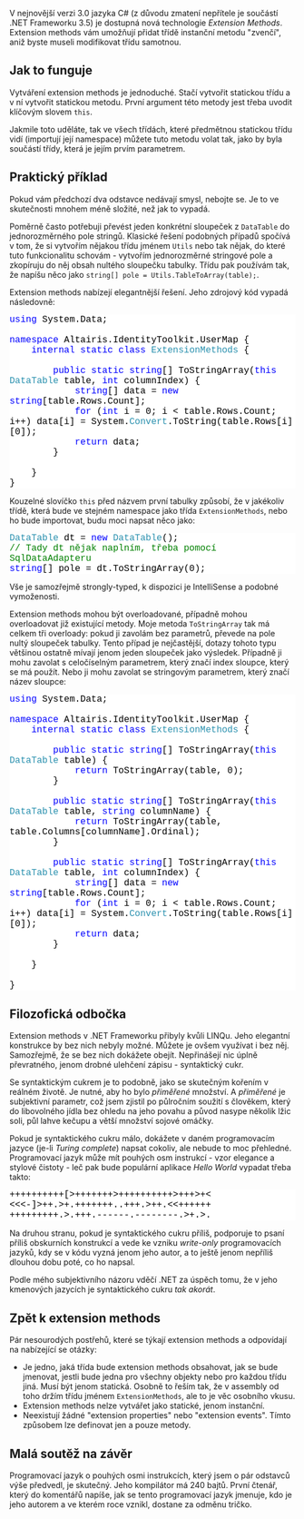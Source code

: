 <!-- dcterms:identifier = aspnetcz#177 -->
<!-- dcterms:title = Extension Methods v C# 3.0 - k čemu jsou dobré a jak je psát -->
<!-- dcterms:abstract = V C# 3.0 je dostupná nová technologie Extension Methods, která vám umožní přidat k nějaké třídě metodu, aniž byste museli zasahovat do třídy samé. Sama o sobě to není převratná záležitost, ale může zpřehlednit kód. -->
<!-- np9:categoryId = 1 -->
<!-- x4w:category = Programování -->
<!-- np9:authorId = 1 -->
<!-- np9:authorEmail = michal.valasek@altairis.cz -->
<!-- dcterms:creator = Michal Altair Valášek -->
<!-- dcterms:created = 2007-12-14T10:30:48+01:00 -->
<!-- dcterms:dateAccepted = 2007-12-14T10:30:48+01:00 -->

<p>V nejnovější verzi 3.0 jazyka C# (z důvodu zmatení nepřítele je součástí .NET Frameworku 3.5) je dostupná nová technologie <em>Extension Methods</em>. Extension methods vám umožňují přidat třídě instanční metodu &quot;zvenčí&quot;, aniž byste museli modifikovat třídu samotnou.</p> <h2>Jak to funguje</h2> <p>Vytváření extension methods je jednoduché. Stačí vytvořit statickou třídu a v ní vytvořit statickou metodu. První argument této metody jest třeba uvodit klíčovým slovem <code>this</code>.</p> <p>Jakmile toto uděláte, tak ve všech třídách, které předmětnou statickou třídu vidí (importují její namespace) můžete tuto metodu volat tak, jako by byla součástí třídy, která je jejím prvím parametrem.</p> <h2>Praktický příklad</h2> <p>Pokud vám předchozí dva odstavce nedávají smysl, nebojte se. Je to ve skutečnosti mnohem méně složité, než jak to vypadá.</p> <p>Poměrně často potřebuji převést jeden konkrétní sloupeček z <code>DataTable</code> do jednorozměrného pole stringů. Klasické řešení podobných případů spočívá v tom, že si vytvořím nějakou třídu jménem <code>Utils</code> nebo tak nějak, do které tuto funkcionalitu schovám - vytvořím jednorozměrné stringové pole a zkopíruju do něj obsah nultého sloupečku tabulky. Třídu pak používám tak, že napíšu něco jako <code>string[] pole = Utils.TableToArray(table);</code>.</p> <p>Extension methods nabízejí elegantnější řešení. Jeho zdrojový kód vypadá následovně:</p> <div style="font-size: 12pt; background: white; color: black; font-family: consolas, courier new"> <p style="margin: 0px"><span style="color: blue">using</span> System.Data;</p> <p style="margin: 0px">&nbsp;</p> <p style="margin: 0px"><span style="color: blue">namespace</span> Altairis.IdentityToolkit.UserMap {</p> <p style="margin: 0px">&nbsp;&nbsp;&nbsp; <span style="color: blue">internal</span> <span style="color: blue">static</span> <span style="color: blue">class</span> <span style="color: #2b91af">ExtensionMethods</span> {</p> <p style="margin: 0px">&nbsp;</p> <p style="margin: 0px">&nbsp;&nbsp;&nbsp;&nbsp;&nbsp;&nbsp;&nbsp; <span style="color: blue">public</span> <span style="color: blue">static</span> <span style="color: blue">string</span>[] ToStringArray(<span style="color: blue">this</span> <span style="color: #2b91af">DataTable</span> table, <span style="color: blue">int</span> columnIndex) {</p> <p style="margin: 0px">&nbsp;&nbsp;&nbsp;&nbsp;&nbsp;&nbsp;&nbsp;&nbsp;&nbsp;&nbsp;&nbsp; <span style="color: blue">string</span>[] data = <span style="color: blue">new</span> <span style="color: blue">string</span>[table.Rows.Count];</p> <p style="margin: 0px">&nbsp;&nbsp;&nbsp;&nbsp;&nbsp;&nbsp;&nbsp;&nbsp;&nbsp;&nbsp;&nbsp; <span style="color: blue">for</span> (<span style="color: blue">int</span> i = 0; i &lt; table.Rows.Count; i++) data[i] = System.<span style="color: #2b91af">Convert</span>.ToString(table.Rows[i][0]);</p> <p style="margin: 0px">&nbsp;&nbsp;&nbsp;&nbsp;&nbsp;&nbsp;&nbsp;&nbsp;&nbsp;&nbsp;&nbsp; <span style="color: blue">return</span> data;</p> <p style="margin: 0px">&nbsp;&nbsp;&nbsp;&nbsp;&nbsp;&nbsp;&nbsp; }</p> <p style="margin: 0px">&nbsp;</p> <p style="margin: 0px">&nbsp;&nbsp;&nbsp; }</p> <p style="margin: 0px">}</p></div> <p>Kouzelné slovíčko <code>this</code> před názvem první tabulky způsobí, že v jakékoliv třídě, která bude ve stejném namespace jako třída <code>ExtensionMethods</code>, nebo ho bude importovat, budu moci napsat něco jako:</p> <div style="font-size: 12pt; background: white; color: black; font-family: consolas, courier new"> <p style="margin: 0px"><span style="color: #2b91af">DataTable</span> dt = <span style="color: blue">new</span> <span style="color: #2b91af">DataTable</span>();</p> <p style="margin: 0px"><span style="color: green">// Tady dt nějak naplním, třeba pomocí SqlDataAdapteru</span></p> <p style="margin: 0px"><span style="color: blue">string</span>[] pole = dt.ToStringArray(0);</p></div> <p>Vše je samozřejmě strongly-typed, k dispozici je IntelliSense a podobné vymoženosti.</p> <p>Extension methods mohou být overloadované, případně mohou overloadovat již existující metody. Moje metoda <code>ToStringArray</code> tak má celkem tři overloady: pokud ji zavolám bez parametrů, převede na pole nultý sloupeček tabulky. Tento případ je nejčastější, dotazy tohoto typu většinou ostatně mívají jenom jeden sloupeček jako výsledek. Případně ji mohu zavolat s celočíselným parametrem, který značí index sloupce, který se má použít. Nebo ji mohu zavolat se stringovým parametrem, který značí název sloupce:</p> <div style="font-size: 12pt; background: white; color: black; font-family: consolas, courier new"> <p style="margin: 0px"><span style="color: blue">using</span> System.Data;</p> <p style="margin: 0px">&nbsp;</p> <p style="margin: 0px"><span style="color: blue">namespace</span> Altairis.IdentityToolkit.UserMap {</p> <p style="margin: 0px">&nbsp;&nbsp;&nbsp; <span style="color: blue">internal</span> <span style="color: blue">static</span> <span style="color: blue">class</span> <span style="color: #2b91af">ExtensionMethods</span> {</p> <p style="margin: 0px">&nbsp;</p> <p style="margin: 0px">&nbsp;&nbsp;&nbsp;&nbsp;&nbsp;&nbsp;&nbsp; <span style="color: blue">public</span> <span style="color: blue">static</span> <span style="color: blue">string</span>[] ToStringArray(<span style="color: blue">this</span> <span style="color: #2b91af">DataTable</span> table) {</p> <p style="margin: 0px">&nbsp;&nbsp;&nbsp;&nbsp;&nbsp;&nbsp;&nbsp;&nbsp;&nbsp;&nbsp;&nbsp; <span style="color: blue">return</span> ToStringArray(table, 0);</p> <p style="margin: 0px">&nbsp;&nbsp;&nbsp;&nbsp;&nbsp;&nbsp;&nbsp; }</p> <p style="margin: 0px">&nbsp;</p> <p style="margin: 0px">&nbsp;&nbsp;&nbsp;&nbsp;&nbsp;&nbsp;&nbsp; <span style="color: blue">public</span> <span style="color: blue">static</span> <span style="color: blue">string</span>[] ToStringArray(<span style="color: blue">this</span> <span style="color: #2b91af">DataTable</span> table, <span style="color: blue">string</span> columnName) {</p> <p style="margin: 0px">&nbsp;&nbsp;&nbsp;&nbsp;&nbsp;&nbsp;&nbsp;&nbsp;&nbsp;&nbsp;&nbsp; <span style="color: blue">return</span> ToStringArray(table, table.Columns[columnName].Ordinal);</p> <p style="margin: 0px">&nbsp;&nbsp;&nbsp;&nbsp;&nbsp;&nbsp;&nbsp; }</p> <p style="margin: 0px">&nbsp;</p> <p style="margin: 0px">&nbsp;&nbsp;&nbsp;&nbsp;&nbsp;&nbsp;&nbsp; <span style="color: blue">public</span> <span style="color: blue">static</span> <span style="color: blue">string</span>[] ToStringArray(<span style="color: blue">this</span> <span style="color: #2b91af">DataTable</span> table, <span style="color: blue">int</span> columnIndex) {</p> <p style="margin: 0px">&nbsp;&nbsp;&nbsp;&nbsp;&nbsp;&nbsp;&nbsp;&nbsp;&nbsp;&nbsp;&nbsp; <span style="color: blue">string</span>[] data = <span style="color: blue">new</span> <span style="color: blue">string</span>[table.Rows.Count];</p> <p style="margin: 0px">&nbsp;&nbsp;&nbsp;&nbsp;&nbsp;&nbsp;&nbsp;&nbsp;&nbsp;&nbsp;&nbsp; <span style="color: blue">for</span> (<span style="color: blue">int</span> i = 0; i &lt; table.Rows.Count; i++) data[i] = System.<span style="color: #2b91af">Convert</span>.ToString(table.Rows[i][0]);</p> <p style="margin: 0px">&nbsp;&nbsp;&nbsp;&nbsp;&nbsp;&nbsp;&nbsp;&nbsp;&nbsp;&nbsp;&nbsp; <span style="color: blue">return</span> data;</p> <p style="margin: 0px">&nbsp;&nbsp;&nbsp;&nbsp;&nbsp;&nbsp;&nbsp; }</p> <p style="margin: 0px">&nbsp;</p> <p style="margin: 0px">&nbsp;&nbsp;&nbsp; }</p> <p style="margin: 0px">&nbsp;</p> <p style="margin: 0px">}</p></div> <h2>Filozofická odbočka</h2> <p>Extension methods v .NET Frameworku přibyly kvůli LINQu. Jeho elegantní konstrukce by bez nich nebyly možné. Můžete je ovšem využívat i bez něj. Samozřejmě, že se bez nich dokážete obejít. Nepřinášejí nic úplně převratného, jenom drobné ulehčení zápisu - syntaktický cukr.</p> <p>Se syntaktickým cukrem je to podobně, jako se skutečným kořením v reálném životě. Je nutné, aby ho bylo <em>přiměřené</em> množství. A <em>přiměřené</em> je subjektivní parametr, což jsem zjistil po půlročním soužití s člověkem, který do libovolného jídla bez ohledu na jeho povahu a původ nasype několik lžic soli, půl lahve kečupu a větší množství sojové omáčky.</p> <p>Pokud je syntaktického cukru málo, dokážete v daném programovacím jazyce (je-li <em>Turing complete</em>) napsat cokoliv, ale nebude to moc přehledné. Programovací jazyk může mít pouhých osm instrukcí - vzor elegance a stylové čistoty - leč pak bude populární aplikace <em>Hello World</em> vypadat třeba takto:</p> <div style="font-size: 12pt; background: white; color: black; font-family: consolas, courier new"> <p style="margin: 0px">++++++++++[&gt;+++++++&gt;++++++++++&gt;+++&gt;+&lt;</p> <p style="margin: 0px">&lt;&lt;&lt;-]&gt;++.&gt;+.+++++++..+++.&gt;++.&lt;&lt;++++++</p> <p style="margin: 0px">+++++++++.&gt;.+++.------.--------.&gt;+.&gt;.</p></div> <p>Na druhou stranu, pokud je syntaktického cukru příliš, podporuje to psaní příliš obskurních konstrukcí a vede ke vzniku <em>write-only</em> programovacích jazyků, kdy se v kódu vyzná jenom jeho autor, a to ještě jenom nepříliš dlouhou dobu poté, co ho napsal.</p> <p>Podle mého subjektivního názoru vděčí .NET za úspěch tomu, že v jeho kmenových jazycích je syntaktického cukru <em>tak akorát</em>.</p> <h2>Zpět k extension methods</h2> <p>Pár nesourodých postřehů, které se týkají extension methods a odpovídají na nabízející se otázky:</p> <ul> <li>Je jedno, jaká třída bude extension methods obsahovat, jak se bude jmenovat, jestli bude jedna pro všechny objekty nebo pro každou třídu jiná. Musí být jenom statická. Osobně to řeším tak, že v assembly od toho držím třídu jménem <code>ExtensionMethods</code>, ale to je věc osobního vkusu.</li> <li>Extension methods nelze vytvářet jako statické, jenom instanční.</li> <li>Neexistují žádné &quot;extension properties&quot; nebo &quot;extension events&quot;. Tímto způsobem lze definovat jen a pouze metody.</li></ul> <h2>Malá soutěž na závěr</h2> <p>Programovací jazyk o pouhých osmi instrukcích, který jsem o pár odstavců výše předvedl, je skutečný. Jeho kompilátor má 240 bajtů. První čtenář, který do komentářů napíše, jak se tento programovací jazyk jmenuje, kdo je jeho autorem a ve kterém roce vznikl, dostane za odměnu tričko.</p>